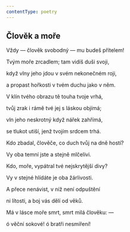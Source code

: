 ```yaml
---
contentType: poetry
---
```


## Člověk a moře

Vždy — člověk svobodný — mu budeš přítelem!

Tvým moře zrcadlem; tam vidíš duši svoji,

když vlny jeho jdou v svém nekonečném roji,

a propast hořkosti v tvém duchu jako v něm.

V klín tvého obrazu tě touha tvoje vrhá,

tvůj zrak i rámě tvé jej s láskou objímá;

vln jeho neskrotný když nářek zahřímá,

se tlukot utiší, jenž tvojím srdcem trhá.

Kdo zbadal, člověče, co duch tvůj na dně hostí?

Vy oba temní jste a stejně mlčelivi.

Kdo, moře, vypátral tvé nejskrytější divy?

Vy v stejné hlídáte je oba žárlivosti.

A přece nenávist, v níž není odpuštění

ni lítosti, a boj vás dělí od věků.

Má v lásce moře smrt, smrt milá člověku: —

ó věční sokové! ó bratři nesmíření!
